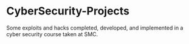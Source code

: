 # CyberSecurity-Projects
Some exploits and hacks completed, developed, and implemented in a cyber security course taken at SMC.

